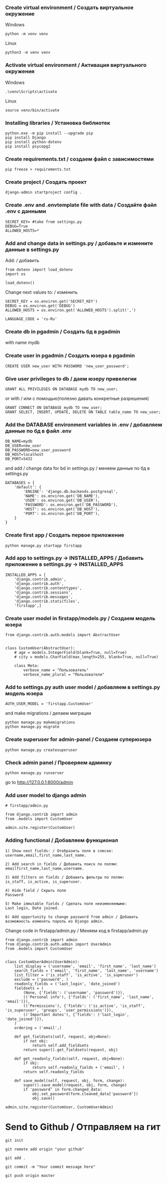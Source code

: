 ### Create virtual environment / Создать виртуальное окружение
Windows
```
python -m venv venv
```

Linux
```
python3 -m venv venv
```

### Activate virtual environment / Активация виртуального окружения
Windows
```
.\venv\Scripts\activate
```
Linux
```
source venv/bin/activate
```

### Installing libraries / Установка библиотек
```
python.exe -m pip install --upgrade pip
pip install Django
pip install python-dotenv
pip install psycopg2
```

### Create requirements.txt / создаем файл с зависимостями
```
pip freeze > requirements.txt
```

### Create project / Создать проект
```
django-admin startproject config .
```

### Create .env and .envtemplate file with data / Создайте файл .env с данными
```
SECRET_KEY= #take from settings.py
DEBUG=True
ALLOWED_HOSTS=*
```

### Add and change data in settings.py / добавьте и измените данные в settings.py
Add: / добавить
```
from dotenv import load_dotenv
import os

load_dotenv()
```
Change next values to: / изменить
```
SECRET_KEY = os.environ.get('SECRET_KEY')
DEBUG = os.environ.get('DEBUG')
ALLOWED_HOSTS = os.environ.get('ALLOWED_HOSTS').split(',')

LANGUAGE_CODE = 'ru-Ru'
```

### Create db in pgadmin / Создать бд в pgadmin
with name mydb

### Create user in pgadmin / Создать юзера в pgadmin
```
CREATE USER new_user WITH PASSWORD 'new_user_password';
```

### Give user privileges to db / даем юзеру привелегии
```
GRANT ALL PRIVILEGES ON DATABASE mydb TO new_user;
```
or with / или с помощью(полезно давать конкретные разрешения)
```
GRANT CONNECT ON DATABASE mydb TO new_user;
GRANT SELECT, INSERT, UPDATE, DELETE ON TABLE table_name TO new_user;
```

### Add the DATABASE environment variables in .env / добавляем данные по бд в файл .env
```
DB_NAME=mydb
DB_USER=new_user
DB_PASSWORD=new_user_password
DB_HOST=localhost
DB_PORT=5432
```
and add / change data for bd in settings.py / меняем данные по бд в settings.py
```
DATABASES = {
    'default': {
        'ENGINE': 'django.db.backends.postgresql',
        'NAME': os.environ.get('DB_NAME'),
        'USER': os.environ.get('DB_USER'),
        'PASSWORD': os.environ.get('DB_PASSWORD'),
        'HOST': os.environ.get('DB_HOST'),
        'PORT': os.environ.get('DB_PORT'),
    }
}
```

### Create first app / Создать первое приложение

```
python manage.py startapp firstapp
```

### Add app to settings.py -> INSTALLED_APPS / Добавить приложение в settings.py -> INSTALLED_APPS
```
INSTALLED_APPS = [
    'django.contrib.admin',
    'django.contrib.auth',
    'django.contrib.contenttypes',
    'django.contrib.sessions',
    'django.contrib.messages',
    'django.contrib.staticfiles',
    'firstapp',]
```

### Create user model in firstapp/models.py / Создаем модель юзера
```
from django.contrib.auth.models import AbstractUser


class CustomUser(AbstractUser):
    # age = models.IntegerField(blank=True, null=True)
    # city = models.CharField(max_length=255, blank=True, null=True)

    class Meta:
        verbose_name = "Пользователь"
        verbose_name_plural = "Пользователи"
```

### Add to settings.py auth user model / добавляем в settings.py модель юзера
```
AUTH_USER_MODEL = 'firstapp.CustomUser'
```

and make migrations / делаем миграции
```
python manage.py makemigrations
python manage.py migrate
```

### Create superuser for admin-panel / Создаем суперюзера
```
python manage.py createsuperuser
```
### Check admin panel / Проверяем админку
```
python manage.py runserver
```
go to http://127.0.0.1:8000/admin

### Add user model to django admin 
```
# firstapp/admin.py

from django.contrib import admin
from .models import CustomUser

admin.site.register(CustomUser)
```

### Adding functional / Добавляем функционал
```
1) Show next fields: / Отобразить поля в списке:
username,email,first_name,last_name.

2) Add search in fields / Добавить поиск по полям: 
emailfirst_name,last_name,username.

3) Add filters on fields / Добавить фильтры по полям: 
is_staff, is_active, is_superuser.

4) Hide field / Скрыть поле 
Password

5) Make immutable fields / Сделать поля неизменяемыми:
Last login, Date joined.

6) Add opportunity to change password from admin / Добавить возможность изменять пароль из Django admin.

```
Change code in firstapp/admin.py / Меняем код в firstapp/admin.py
```
from django.contrib import admin
from django.contrib.auth.admin import UserAdmin
from .models import CustomUser


class CustomUserAdmin(UserAdmin):
    list_display = ('username', 'email', 'first_name', 'last_name')
    search_fields = ('email', 'first_name', 'last_name', 'username')
    list_filter = ('is_staff', 'is_active', 'is_superuser')
    exclude = ('password', )
    readonly_fields = ('last_login', 'date_joined')
    fieldsets = (
        (None, {'fields': ('username', 'password')}),
        (('Personal info'), {'fields': ('first_name', 'last_name', 'email')}),
        (('Permissions'), {'fields': ('is_active', 'is_staff', 'is_superuser', 'groups', 'user_permissions')}),
        (('Important dates'), {'fields': ('last_login', 'date_joined')}),
    )
    ordering = ('email',)

    def get_fieldsets(self, request, obj=None):
        if not obj:
            return self.add_fieldsets
        return super().get_fieldsets(request, obj)

    def get_readonly_fields(self, request, obj=None):
        if obj:
            return self.readonly_fields + ('email', )
        return self.readonly_fields

    def save_model(self, request, obj, form, change):
        super().save_model(request, obj, form, change)
        if 'password' in form.changed_data:
            obj.set_password(form.cleaned_data['password'])
            obj.save()

admin.site.register(CustomUser, CustomUserAdmin)
```

# Send to Github / Отправляем на гит
```
git init

git remote add origin "your github"

git add .

git commit -m "Your commit message here"

git push origin master


```